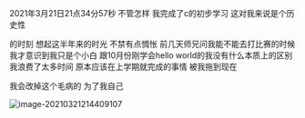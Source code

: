 2021年3月21日21点34分57秒 不管怎样 我完成了c的初步学习 这对我来说是个历史性

的时刻 想起这半年来的时光  不禁有点惆怅 前几天师兄问我能不能去打比赛的时候 我才意识到我只是个小白 跟10月份刚学会hello world的我没有什么本质上的区别 我浪费了太多时间 原本应该在上学期就完成的事情 被我拖到现在

 我会改掉这个毛病的 为了我自己 

![image-20210321214409107](C:\Users\黑猪杳\AppData\Roaming\Typora\typora-user-images\image-20210321214409107.png)